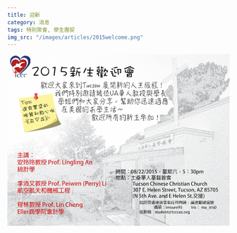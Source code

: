 ```yaml
---
title: 迎新
category: 消息
tags: 特別聚會, 學生團契
img_src: "/images/articles/2015welcome.png"
---
```

<img src="/images/articles/2015welcome.png" width="650px"/>